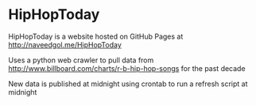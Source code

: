 # HipHopToday

HipHopToday is a website hosted on GitHub Pages at http://naveedgol.me/HipHopToday

Uses a python web crawler to pull data from http://www.billboard.com/charts/r-b-hip-hop-songs for the past decade

New data is published at midnight using crontab to run a refresh script at midnight
